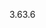 <span data-ttu-id="9f8fe-101">3.6</span><span class="sxs-lookup"><span data-stu-id="9f8fe-101">3.6</span></span>